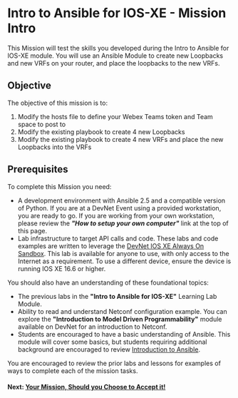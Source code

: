 # Intro to Ansible for IOS-XE - Mission Intro


This Mission will test the skills you developed during the Intro to Ansible for IOS-XE module. You will use an Ansible Module to create new Loopbacks and new VRFs on your router, and place the loopbacks to the new VRFs.


## Objective

The objective of this mission is to:

1. Modify the hosts file to define your Webex Teams token and Team space to post to
1. Modify the existing playbook to create 4 new Loopbacks 
1. Modify the existing playbook to create 4 new VRFs and place the new Loopbacks into the VRFs

## Prerequisites
To complete this Mission you need:

* A development environment with Ansible 2.5 and a compatible version of Python.  If you are at a DevNet Event using a provided workstation, you are ready to go.  If you are working from your own workstation, please review the ***"How to setup your own computer"*** link at the top of this page.  
* Lab infrastructure to target API calls and code.  These labs and code examples are written to leverage the [DevNet IOS XE Always On Sandbox](https://devnetsandbox.cisco.com/RM/Diagram/Index/27d9747a-db48-4565-8d44-df318fce37ad?diagramType=Topology).  This lab is available for anyone to use, with only access to the Internet as a requirement. To use a different device, ensure the device is running IOS XE 16.6 or higher.

You should also have an understanding of these foundational topics:
* The previous labs in the **"Intro to Ansible for IOS-XE"** Learning Lab Module.  
* Ability to read and understand Netconf configuration example. You can explore the **"Introduction to Model Driven Programmability"** module available on DevNet for an introduction to Netconf.
* Students are encouraged to have a basic understanding of Ansible. This module will cover some basics, but students requiring additional background are encouraged to review [Introduction to Ansible](https://learninglabs.cisco.com/modules/sdx-ansible-intro). 

You are encouraged to review the prior labs and lessons for examples of ways to complete each of the mission tasks. 

#### Next: [Your Mission, Should you Choose to Accept it!](1-mission.md)
